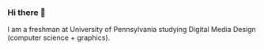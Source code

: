 ### Hi there 👋

I am a freshman at University of Pennsylvania studying Digital Media Design (computer science + graphics). 
